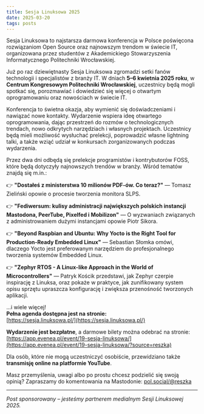 ```yaml
---
title: Sesja Linuksowa 2025
date: 2025-03-20
tags: posts
---
```


Sesja Linuksowa to najstarsza darmowa konferencja w Polsce poświęcona rozwiązaniom Open Source oraz najnowszym trendom w świecie IT, organizowana przez studentów z Akademickiego Stowarzyszenia Informatycznego Politechniki Wrocławskiej.

Już po raz dziewiętnasty Sesja Linuksowa zgromadzi setki fanów technologii i specjalistów z branży IT. W dniach **5–6 kwietnia 2025 roku**, w **Centrum Kongresowym Politechniki Wrocławskiej**, uczestnicy będą mogli spotkać się, porozmawiać i dowiedzieć się więcej o otwartym oprogramowaniu oraz nowościach w świecie IT.

Konferencja to świetna okazja, aby wymienić się doświadczeniami i nawiązać nowe kontakty. Wydarzenie wspiera ideę otwartego oprogramowania, dając przestrzeń do rozmów o technologicznych trendach, nowo odkrytych narzędziach i własnych projektach. Uczestnicy będą mieli możliwość wysłuchać prelekcji, poprowadzić własne lightning talki, a także wziąć udział w konkursach zorganizowanych podczas wydarzenia.

Przez dwa dni odbędą się prelekcje programistów i kontrybutorów FOSS, które będą dotyczyły najnowszych trendów w branży. Wśród tematów znajdą się m.in.:

👉 **"Dostałeś z ministerstwa 10 milionów PDF-ów. Co teraz?"** — Tomasz Zieliński opowie o procesie tworzenia monitora SLPS.

👉 **"Fediwersum: kulisy administracji największych polskich instancji Mastodona, PeerTube, Pixelfed i Mobilizon"** — O wyzwaniach związanych z administrowaniem dużymi instancjami opowie Piotr Sikora.

👉 **"Beyond Raspbian and Ubuntu: Why Yocto is the Right Tool for Production-Ready Embedded Linux"** — Sebastian Słomka omówi, dlaczego Yocto jest preferowanym narzędziem do profesjonalnego tworzenia systemów Embedded Linux.

👉 **"Zephyr RTOS - A Linux-like Approach in the World of Microcontrollers"** — Patryk Kościk przedstawi, jak Zephyr czerpie inspirację z Linuksa, oraz pokaże w praktyce, jak zunifikowany system opisu sprzętu upraszcza konfigurację i zwiększa przenośność tworzonych aplikacji.

...i wiele więcej!  
**Pełna agenda dostępna jest na stronie:**  
[https://sesja.linuksowa.pl/](https://sesja.linuksowa.pl/)

**Wydarzenie jest bezpłatne**, a darmowe bilety można odebrać na stronie:  
[https://app.evenea.pl/event/19-sesja-linuksowa/](https://app.evenea.pl/event/19-sesja-linuksowa/?source=reszka)

Dla osób, które nie mogą uczestniczyć osobiście, przewidziano także **transmisję online na platformie YouTube**.

Masz przemyślenia, uwagi albo po prostu chcesz podzielić się swoją opinią? Zapraszamy do komentowania na Mastodonie: [pol.social/@reszka](https://pol.social/@reszka/114207526168104391)

---

*Post sponsorowany – jesteśmy partnerem medialnym Sesji Linuksowej 2025.*